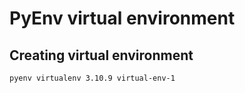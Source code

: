 # PyEnv virtual environment

##  Creating virtual environment

```shell
pyenv virtualenv 3.10.9 virtual-env-1
```